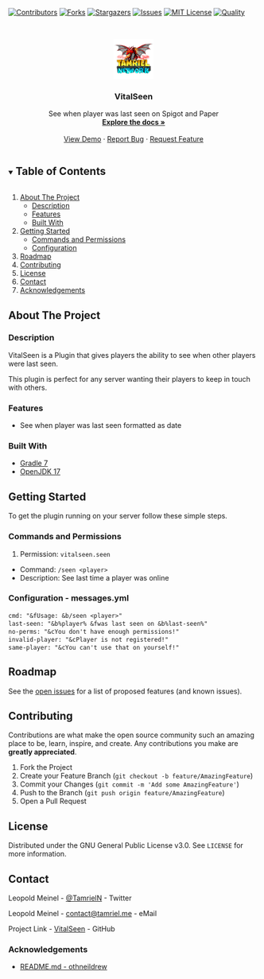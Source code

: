 <!-- PROJECT SHIELDS -->
[![Contributors][contributors-shield]][contributors-url]
[![Forks][forks-shield]][forks-url]
[![Stargazers][stars-shield]][stars-url]
[![Issues][issues-shield]][issues-url]
[![MIT License][license-shield]][license-url]
[![Quality][quality-shield]][quality-url]

<!-- PROJECT LOGO -->
<!--suppress ALL -->
<br />
<p align="center">
  <a href="https://github.com/LeoMeinel/VitalSeen">
    <img src="images/logo.png" alt="Logo" width="80" height="80">
  </a>

<h3 align="center">VitalSeen</h3>

  <p align="center">
    See when player was last seen on Spigot and Paper
    <br />
    <a href="https://github.com/LeoMeinel/VitalSeen"><strong>Explore the docs »</strong></a>
    <br />
    <br />
    <a href="https://github.com/LeoMeinel/VitalSeen">View Demo</a>
    ·
    <a href="https://github.com/LeoMeinel/VitalSeen/issues">Report Bug</a>
    ·
    <a href="https://github.com/LeoMeinel/VitalSeen/issues">Request Feature</a>
  </p>

<!-- TABLE OF CONTENTS -->
<details open="open">
  <summary><h2 style="display: inline-block">Table of Contents</h2></summary>
  <ol>
    <li>
      <a href="#about-the-project">About The Project</a>
      <ul>
        <li><a href="#description">Description</a></li>
        <li><a href="#features">Features</a></li>
        <li><a href="#built-with">Built With</a></li>
      </ul>
    </li>
    <li>
      <a href="#getting-started">Getting Started</a>
      <ul>
        <li><a href="#commands-and-permissions">Commands and Permissions</a></li>
        <li><a href="#configuration - messages.yml">Configuration</a></li>
      </ul>
    </li>
    <li><a href="#roadmap">Roadmap</a></li>
    <li><a href="#contributing">Contributing</a></li>
    <li><a href="#license">License</a></li>
    <li><a href="#contact">Contact</a></li>
    <li><a href="#acknowledgements">Acknowledgements</a></li>
  </ol>
</details>

<!-- ABOUT THE PROJECT -->

## About The Project

### Description

VitalSeen is a Plugin that gives players the ability to see when other players were last seen.

This plugin is perfect for any server wanting their players to keep in touch with others.

### Features

* See when player was last seen formatted as date

### Built With

* [Gradle 7](https://docs.gradle.org/7.4/release-notes.html)
* [OpenJDK 17](https://openjdk.java.net/projects/jdk/17/)

<!-- GETTING STARTED -->

## Getting Started

To get the plugin running on your server follow these simple steps.

### Commands and Permissions

1. Permission: `vitalseen.seen`

* Command: `/seen <player>`
* Description: See last time a player was online

### Configuration - messages.yml

```
cmd: "&fUsage: &b/seen <player>"
last-seen: "&b%player% &fwas last seen on &b%last-seen%"
no-perms: "&cYou don't have enough permissions!"
invalid-player: "&cPlayer is not registered!"
same-player: "&cYou can't use that on yourself!"
```

<!-- ROADMAP -->

## Roadmap

See the [open issues](https://github.com/LeoMeinel/VitalSeen/issues) for a list of proposed features (and known
issues).

<!-- CONTRIBUTING -->

## Contributing

Contributions are what make the open source community such an amazing place to be, learn, inspire, and create. Any
contributions you make are **greatly appreciated**.

1. Fork the Project
2. Create your Feature Branch (`git checkout -b feature/AmazingFeature`)
3. Commit your Changes (`git commit -m 'Add some AmazingFeature'`)
4. Push to the Branch (`git push origin feature/AmazingFeature`)
5. Open a Pull Request

<!-- LICENSE -->

## License

Distributed under the GNU General Public License v3.0. See `LICENSE` for more information.

<!-- CONTACT -->

## Contact

Leopold Meinel - [@TamrielN](https://twitter.com/TamrielN) - Twitter

Leopold Meinel - [contact@tamriel.me](mailto:contact@tamriel.me) - eMail

Project Link - [VitalSeen](https://github.com/LeoMeinel/VitalSeen) - GitHub

<!-- ACKNOWLEDGEMENTS -->

### Acknowledgements

* [README.md - othneildrew](https://github.com/othneildrew/Best-README-Template)

<!-- MARKDOWN LINKS & IMAGES -->

[contributors-shield]: https://img.shields.io/github/contributors-anon/LeoMeinel/VitalSeen?style=for-the-badge

[contributors-url]: https://github.com/LeoMeinel/VitalSeen/graphs/contributors

[forks-shield]: https://img.shields.io/github/forks/LeoMeinel/VitalSeen?label=Forks&style=for-the-badge

[forks-url]: https://github.com/LeoMeinel/VitalSeen/network/members

[stars-shield]: https://img.shields.io/github/stars/LeoMeinel/VitalSeen?style=for-the-badge

[stars-url]: https://github.com/LeoMeinel/VitalSeen/stargazers

[issues-shield]: https://img.shields.io/github/issues/LeoMeinel/VitalSeen?style=for-the-badge

[issues-url]: https://github.com/LeoMeinel/VitalSeen/issues

[license-shield]: https://img.shields.io/github/license/LeoMeinel/VitalSeen?style=for-the-badge

[license-url]: https://github.com/LeoMeinel/VitalSeen/blob/main/LICENSE

[quality-shield]: https://img.shields.io/codefactor/grade/github/LeoMeinel/VitalSeen?style=for-the-badge

[quality-url]: https://www.codefactor.io/repository/github/LeoMeinel/VitalSeen
